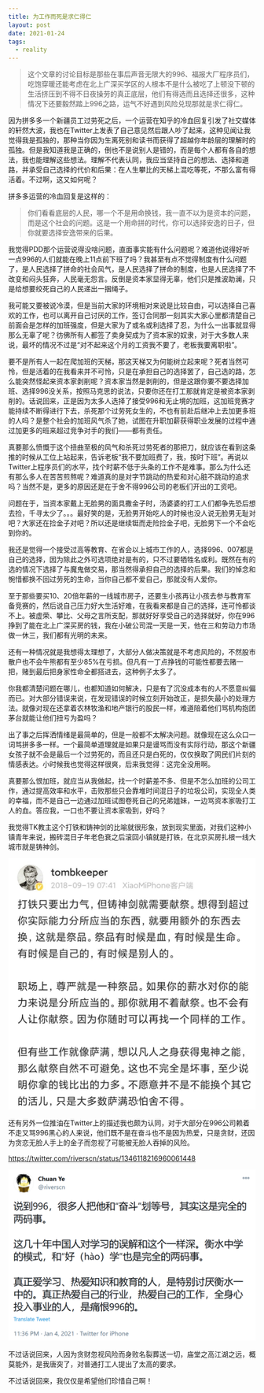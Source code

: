 ```yaml
---
title: 为工作而死是求仁得仁
layout: post
date: 2021-01-24
tags:
  - reality
---
```


> 这个文章的讨论目标是那些在事后声音无限大的996、福报大厂程序员们，吃饱穿暖还能考虑在北上广深买学区的人根本不是什么被吃了上顿没下顿的生活挤压到不得不日夜操劳的真正底层，他们有得选而且选择还很多，这种情况下还要毅然踏上996之路，运气不好遇到风险兑现那就是求仁得仁。

因为拼多多一个新疆员工过劳死之后，一个运营在知乎的冷血回复引发了社交媒体的轩然大波，我也在Twitter上发表了自己意见然后跟人吵了起来，这种见闻让我觉得我是孤独的，那种当你因为生离死别和读书而获得了超越你年龄层的理解时的孤独。但是我知道我是正确的，倒也不是说别人是错的，而是每个人都有各自的想法，我也能理解这些想法。理解不代表认同，我应当坚持自己的想法、选择和道路，并承受自己选择的代价和后果：在人生攀比的天梯上混吃等死，不那么富有得活着。不过啊，这又如何呢？

拼多多运营的冷血回复是这样的：

> 你们看看底层的人民，哪一个不是用命换钱，我一直不以为是资本的问题，而是这个社会的问题。这是一个用命拼的时代，你可以选择安逸的日子，但你就要选择安逸带来的后果。

我觉得PDD那个运营说得没啥问题，直面事实能有什么问题呢？难道他说得好听一点996的人们就能在晚上11点前下班了吗？我甚至有点不觉得制度有什么问题了，是人民选择了拼命的社会风气，是人民选择了拼命的制度，也是人民选择了不改变和闷头狂奔，人民毫无怨言。反倒是资本家显得无辜，他们只是推波助澜，只是给想要绞死自己的人民递出一捆绳子。

我可能又要被说冷漠，但是当前大家的环境相对来说是比较自由，可以选择自己喜欢的工作，也可以离开自己讨厌的工作，签订合同那一刻其实大家心里都清楚自己前面会是怎样的加班强度，但是大家为了或名或利选择了忍，为什么一出事就显得那么无辜了呢？彷佛所有人都签了卖身契成为了资本家的奴隶，对于大多数人来说，最坏的情况不过是“对不起来这个月的工资我不要了，老板我要离职啦”。

要不是所有人一起在爬加班的天梯，那这天梯又为何能树立起来呢？死者当然可怜，但是活着的在我看来并不可怜，只是在承担自己的选择罢了，自己选的路，怎么能突然怪起来资本家剥削呢？资本家当然是剥削的，但是这跟你要不要选择加班、选择996没关系，按照马克思的说法，只要你还在打工那就肯定是被资本家剥削的。话说回来，正是因为太多人选择了接受996和无止境的加班，这加班竞赛才能持续不断得进行下去，杀死那个过劳死女生的，不也有前赴后继冲上去加更多班的人吗？是整个社会的加班风气杀了她，试图在升职加薪获得职业发展的过程中通过加更多的班来超过竞争对手的我们——都有责任。

真要那么愤慨于这个扭曲至极的风气和杀死过劳死者的那把刀，就应该在看到这条推的时候从工位上站起来，告诉老板“我不要加班费了，我，按时下班”。再说以Twitter上程序员们的水平，找个时薪不低于头条的工作不是难事。那么为什么还有那么多人在苦苦煎熬呢？难道真的是对字节跳动的热爱和对心脏不跳动的追求吗？当然不是，更多的原因还是在于舍不得996公司的老板们开出的工资吧。

问题在于，当资本家戴上无脸男的面具撒金子时，汤婆婆的打工人们都争先恐后想去捡，千寻太少了。。。最好笑的是，无脸男开始吃人的时候也没人说无脸男无耻对吧？大家还在捡金子对吧？所以还是继续铤而走险捡金子吧，无脸男下一个不会吃到你的。

我还是觉得一个接受过高等教育、在省会以上城市工作的人，选择996、007都是自己的选择，因为除此之外可选项绝对是有的，只不过要牺牲名或利。既然在有的选的情况下选择了与魔鬼做交易，那当然得承担自己的选择的后果。我们的悼念和惋惜都换不回过劳死的生命，当你自己都不爱自己，那就没有人爱你。

至于那些要买10、20倍年薪的一线城市房子，还要生小孩再让小孩去参与教育军备竞赛的，然后说自己压力好大生活好难，在我看来都是自己的选择，连可怜都谈不上。被虚荣、攀比、父母之言所支配，那就好好享受自己的选择就好，你在996挣到了能在北上广深买房的钱，我在小破公司混一天是一天，他在三和劳动力市场做一休三，我们都有光明的未来。

还有一种情况就是我想得太理想了，大部分人做决策就是不考虑风险的，不然股市散户也不会牛熊都有至少85%在亏损。但凡有一丁点挣钱的可能性都要去赌一把，赌到最后把身家性命全都搭进去，这种例子太多了。

你我都清楚问题在哪儿，也都知道如何解决，只是有了沉没成本有的人不愿意纠偏而已。对大部分错误来说，在发现错误的时候立刻开始改正，是损失最小的处理方法。就像对现在还拿着农林牧渔和地产银行的股民一样，难道陪着他们骂机构抱团茅台就能让他们扭亏为盈吗？

出了事之后挥洒情绪是最简单的，但是一般都不太解决问题。就像现在这么众口一词骂拼多多一样。一个最简单道理就是如果只是谩骂而没有实际行动，那这个新疆女孩子就不会是最后一个过劳死的，而且还只是白死的，仅仅换取了网民们片刻的情感表达。小时候我也觉得这样很爽，后来我觉得：这完全没用啊。

真要那么恨加班，就应当从我做起，找一个时薪差不多、但是不怎么加班的公司工作，通过提高效率和水平，击败那些只会靠堆时间混日子的垃圾公司，实现全人类的幸福，而不是自己一边通过加班试图卷死自己的兄弟姐妹，一边骂资本家吸打工人的血。答应我，一口也不要让资本家吸到，好吗？

我觉得TK教主这个打铁和铸神剑的比喻就很形象，放到现实里面，对我们这种小镇青年来说，搬砖混日子年老色衰之后滚回小镇就是打铁，在北京买房扎根一线大城市就是铸神剑。

![TK](/images/pay-as-you-request/tk.jpg)

还有另外一位推油在Twitter上的描述我也颇为认同，对于大部分在996公司赖着不走又骂996黑心的人来说，他们既不是在奋斗也不是因为热爱，只是贪财，还因为贪恋无脸人手上的金子而忽视了可能被无脸人吞掉的风险。

https://twitter.com/riverscn/status/1346118216960061448

![Chuan Ye](/images/pay-as-you-request/chuanye.png)

不过话说回来，人因为贪财忽视风险而身败名裂葬送一切，庙堂之高江湖之远，概莫能外，是我唐突了，对普通打工人提出了太高的要求。

不过话说回来，我仅仅是希望他们珍惜自己啊！